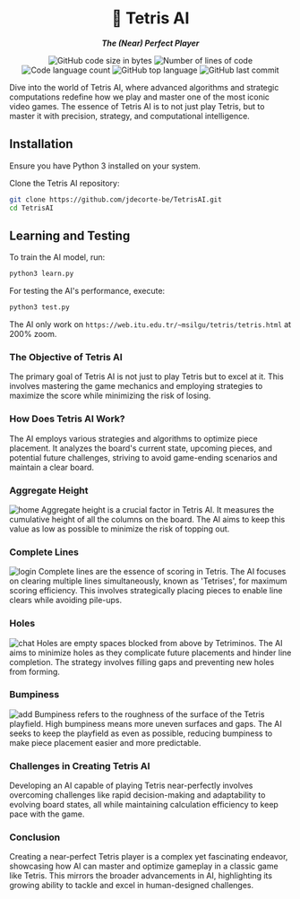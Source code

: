 
<h1 align="center">
    📖 Tetris AI
</h1>

<p align="center">
    <b><i>The (Near) Perfect Player</i></b><br>
</p>

<p align="center">
    <img alt="GitHub code size in bytes" src="https://img.shields.io/github/languages/code-size/jdecorte-be/TetrisAI?color=lightblue" />
    <img alt="Number of lines of code" src="https://img.shields.io/tokei/lines/github/jdecorte-be/TetrisAI?color=critical" />
    <img alt="Code language count" src="https://img.shields.io/github/languages/count/jdecorte-be/TetrisAI?color=yellow" />
    <img alt="GitHub top language" src="https://img.shields.io/github/languages/top/jdecorte-be/TetrisAI?color=blue" />
    <img alt="GitHub last commit" src="https://img.shields.io/github/last-commit/jdecorte-be/TetrisAI?color=green" />
</p>

Dive into the world of Tetris AI, where advanced algorithms and strategic computations redefine how we play and master one of the most iconic video games. The essence of Tetris AI is to not just play Tetris, but to master it with precision, strategy, and computational intelligence.

## Installation

Ensure you have Python 3 installed on your system.

Clone the Tetris AI repository:
```bash
git clone https://github.com/jdecorte-be/TetrisAI.git
cd TetrisAI
```

## Learning and Testing

To train the AI model, run:
```bash
python3 learn.py
```

For testing the AI's performance, execute:
```bash
python3 test.py
```

The AI only work on ```https://web.itu.edu.tr/~msilgu/tetris/tetris.html``` at 200% zoom.

### The Objective of Tetris AI

The primary goal of Tetris AI is not just to play Tetris but to excel at it. This involves mastering the game mechanics and employing strategies to maximize the score while minimizing the risk of losing.

### How Does Tetris AI Work?

The AI employs various strategies and algorithms to optimize piece placement. It analyzes the board's current state, upcoming pieces, and potential future challenges, striving to avoid game-ending scenarios and maintain a clear board.

### Aggregate Height
![home](https://codemyroad.files.wordpress.com/2013/04/121.png)
Aggregate height is a crucial factor in Tetris AI. It measures the cumulative height of all the columns on the board. The AI aims to keep this value as low as possible to minimize the risk of topping out.

### Complete Lines
![login](https://codemyroad.files.wordpress.com/2013/04/2.png)
Complete lines are the essence of scoring in Tetris. The AI focuses on clearing multiple lines simultaneously, known as 'Tetrises', for maximum scoring efficiency. This involves strategically placing pieces to enable line clears while avoiding pile-ups.

### Holes
![chat](https://codemyroad.files.wordpress.com/2013/04/3.png)
Holes are empty spaces blocked from above by Tetriminos. The AI aims to minimize holes as they complicate future placements and hinder line completion. The strategy involves filling gaps and preventing new holes from forming.

### Bumpiness
![add](https://codemyroad.files.wordpress.com/2013/04/4.png)
Bumpiness refers to the roughness of the surface of the Tetris playfield. High bumpiness means more uneven surfaces and gaps. The AI seeks to keep the playfield as even as possible, reducing bumpiness to make piece placement easier and more predictable.

### Challenges in Creating Tetris AI
Developing an AI capable of playing Tetris near-perfectly involves overcoming challenges like rapid decision-making and adaptability to evolving board states, all while maintaining calculation efficiency to keep pace with the game.

### Conclusion

Creating a near-perfect Tetris player is a complex yet fascinating endeavor, showcasing how AI can master and optimize gameplay in a classic game like Tetris. This mirrors the broader advancements in AI, highlighting its growing ability to tackle and excel in human-designed challenges.

